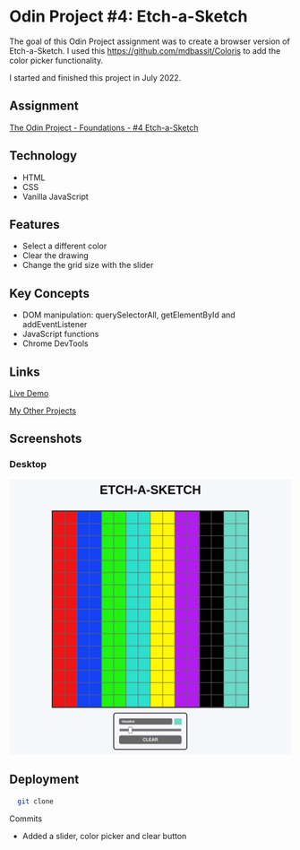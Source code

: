 # Odin Project #4: Etch-a-Sketch

The goal of this Odin Project assignment was to create a browser version of Etch-a-Sketch. I used this https://github.com/mdbassit/Coloris to add the color picker functionality.

I started and finished this project in July 2022.

## Assignment

[The Odin Project - Foundations - #4 Etch-a-Sketch](https://www.theodinproject.com/lessons/foundations-etch-a-sketch)

## Technology

- HTML
- CSS
- Vanilla JavaScript

## Features

- Select a different color
- Clear the drawing
- Change the grid size with the slider

## Key Concepts

- DOM manipulation: querySelectorAll, getElementById and addEventListener
- JavaScript functions
- Chrome DevTools

## Links

[Live Demo](https://brightneon7631.github.io/odin-etch-a-sketch/)

[My Other Projects](https://brightneon7631.github.io/odin-scrimba-projects/)

## Screenshots

### Desktop

![Desktop Screenshot](screenshots/desktop.png)

## Deployment

```bash
  git clone
```


Commits
- Added a slider, color picker and clear button
